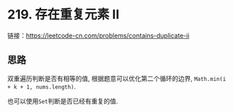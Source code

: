 # 219. 存在重复元素 II

链接：https://leetcode-cn.com/problems/contains-duplicate-ii

## 思路

双重遍历判断是否有相等的值, 根据题意可以优化第二个循环的边界, `Math.min(i + k + 1, nums.length)`.

也可以使用`Set`判断是否已经有重复的值.
